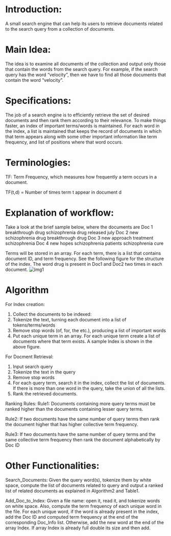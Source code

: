 # Introduction:
A small search engine that can help its users to retrieve documents related to the search query from a collection of documents.

# Main Idea:
The idea is to examine all documents of the collection and output only those that contain the words from the search query. For example, if the search query has the word “velocity”, then we have to find all those documents that contain the word “velocity”.

# Specifications:
The job of a search engine is to efficiently retrieve the set of desired documents and then rank them according to their relevance. To make things faster, an index of important terms/words is maintained. For each word in the index, a list is maintained that keeps the record of documents in which that term appears along with some other important information like term frequency, and list of positions where that word occurs.

# Terminologies:
TF: Term Frequency, which measures how frequently a term occurs in a document.

TF(t,d) = Number of times term t appear in document d

# Explanation of workflow:
Take a look at the brief sample below, where the documents are
Doc 1 breakthrough drug schizophrenia drug released july
Doc 2 new schizophrenia drug breakthrough drug
Doc 3 new approach treatment schizophrenia
Doc 4 new hopes schizophrenia patients schizophrenia cure

Terms will be stored in an array. For each term, there is a list that contains document ID, and term frequency. See the following figure for the structure of the index. The word drug is present in Doc1 and Doc2 two times in each document.
![img1](https://user-images.githubusercontent.com/82761065/215339545-c8e9c749-2b4d-444e-9b36-05c53609c51d.png)

# Algorithm
For Index creation:
1. Collect the documents to be indexed:
2. Tokenize the text, turning each document into a list of tokens/terms/words
3. Remove stop words (of, for, the etc.), producing a list of important words
4. Put each unique term in an array. For each unique term create a list of documents where that term exists. A sample Index is shown in the above figure.

For Docment Retrieval:
1. Input search query
2. Tokenize the text in the query
3. Remove stop words
4. For each query term, search it in the index, collect the list of documents. If there
is more than one word in the query, take the union of all the lists.
5. Rank the retrieved documents.

Ranking Rules:
Rule1: Documents containing more query terms must be ranked higher than the documents containing lesser query terms.

Rule2: If two documents have the same number of query terms then rank the document higher that has higher collective term frequency.

Rule3: If two documents have the same number of query terms and the same collective term frequency then rank the document alphabetically by Doc ID

# Other Functionalities:
Search_Documents: 
Given the query word(s), tokenize them by white space, compute the list of documents related to query and output a ranked list of related documents as explained in Algorithm2 and Table1.

Add_Doc_to_Index: 
Given a file name: open it, read it, and tokenize words on white space. Also, compute the term frequency of each unique word in the file. For each unique word, if the word is already present in the index, add the Doc ID and computed term frequency at the end of the corresponding Doc_Info list. Otherwise, add the new word at the end of the array Index. If array Index is already full double its size and then add. 



